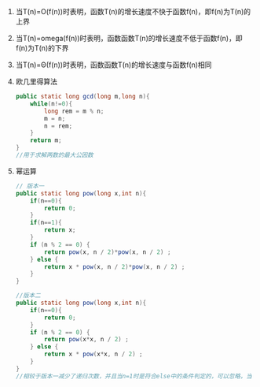 1. 当T(n)=O(f(n))时表明，函数T(n)的增长速度不快于函数f(n)，即f(n)为T(n)的上界

2. 当T(n)=omega(f(n))时表明，函数函数T(n)的增长速度不低于函数f(n)，即f(n)为T(n)的下界

3. 当T(n)=Θ(f(n))时表明，函数函数T(n)的增长速度与函数f(n)相同

4. 欧几里得算法

   ```java
   public static long gcd(long m,long n){
       while(n!=0){
           long rem = m % n;
           m = n;
           n = rem;
       }
       return m;
   }
   //用于求解两数的最大公因数
   ```

   

5. 幂运算

   ```java
   // 版本一
   public static long pow(long x,int n){
       if(n==0){
           return 0;
       }
       if(n==1){
           return x;
       }
       if (n % 2 == 0) {
           return pow(x, n / 2)*pow(x, n / 2) ;
       } else {
           return x * pow(x, n / 2)*pow(x, n / 2) ;
       }
   }
   
   //版本二
   public static long pow(long x,int n){
       if(n==0){
           return 0;
       }
       if (n % 2 == 0) {
           return pow(x*x, n / 2) ;
       } else {
           return x * pow(x*x, n / 2) ;
       }
   }
   //相较于版本一减少了递归次数，并且当n=1时是符合else中的条件判定的，可以忽略，当然写上也没什么问题
   ```